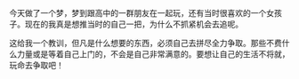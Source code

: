 今天做了一个梦，梦到跟高中的一群朋友在一起玩，还有当时很喜欢的一个女孩子。现在的我真是想推当时的自己一把，为什么不抓紧机会去追呢。

这给我一个教训，但凡是什么想要的东西，必须自己去拼尽全力争取。那些不费什么力量或是等着自己上门的，不会是自己非常满意的。要想让自己的生活不将就，玩命去争取吧！
